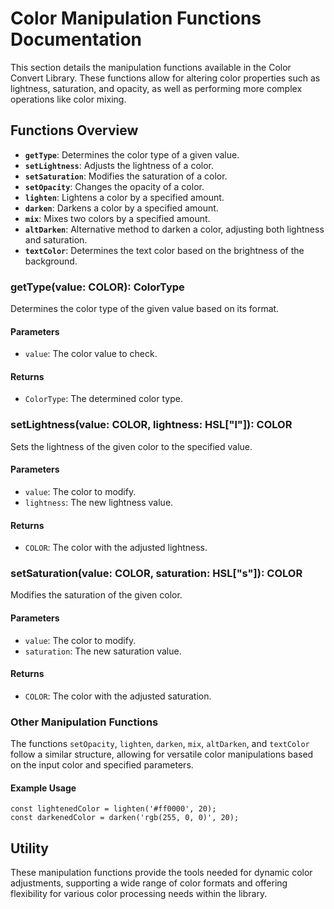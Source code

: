 # Color Manipulation Functions Documentation

This section details the manipulation functions available in the Color Convert Library. These functions allow for altering color properties such as lightness, saturation, and opacity, as well as performing more complex operations like color mixing.

## Functions Overview

- **`getType`**: Determines the color type of a given value.
- **`setLightness`**: Adjusts the lightness of a color.
- **`setSaturation`**: Modifies the saturation of a color.
- **`setOpacity`**: Changes the opacity of a color.
- **`lighten`**: Lightens a color by a specified amount.
- **`darken`**: Darkens a color by a specified amount.
- **`mix`**: Mixes two colors by a specified amount.
- **`altDarken`**: Alternative method to darken a color, adjusting both lightness and saturation.
- **`textColor`**: Determines the text color based on the brightness of the background.

### getType(value: COLOR): ColorType

Determines the color type of the given value based on its format.

#### Parameters

- `value`: The color value to check.

#### Returns

- `ColorType`: The determined color type.

### setLightness(value: COLOR, lightness: HSL["l"]): COLOR

Sets the lightness of the given color to the specified value.

#### Parameters

- `value`: The color to modify.
- `lightness`: The new lightness value.

#### Returns

- `COLOR`: The color with the adjusted lightness.

### setSaturation(value: COLOR, saturation: HSL["s"]): COLOR

Modifies the saturation of the given color.

#### Parameters

- `value`: The color to modify.
- `saturation`: The new saturation value.

#### Returns

- `COLOR`: The color with the adjusted saturation.

### Other Manipulation Functions

The functions `setOpacity`, `lighten`, `darken`, `mix`, `altDarken`, and `textColor` follow a similar structure, allowing for versatile color manipulations based on the input color and specified parameters.

#### Example Usage

```
const lightenedColor = lighten('#ff0000', 20);
const darkenedColor = darken('rgb(255, 0, 0)', 20);
```

## Utility

These manipulation functions provide the tools needed for dynamic color adjustments, supporting a wide range of color formats and offering flexibility for various color processing needs within the library.
